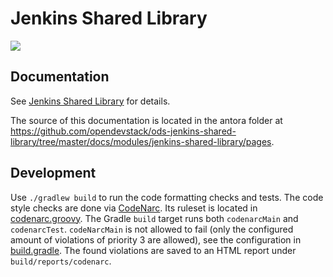 # Jenkins Shared Library

![](https://github.com/opendevstack/ods-jenkins-shared-library/workflows/ODS%20Library%20Build/badge.svg?branch=master)


## Documentation
See [Jenkins Shared Library](https://www.opendevstack.org/ods-documentation/) for details.
 
The source of this documentation is located in the antora folder at  https://github.com/opendevstack/ods-jenkins-shared-library/tree/master/docs/modules/jenkins-shared-library/pages.

## Development

Use `./gradlew build` to run the code formatting checks and tests. The code style checks are done via [CodeNarc](https://codenarc.github.io/CodeNarc/). Its ruleset is located in [codenarc.groovy](https://github.com/opendevstack/ods-jenkins-shared-library/blob/master/codenarc.groovy). The Gradle `build` target runs both `codenarcMain` and `codenarcTest`. `codeNarcMain` is not allowed to fail (only the configured amount of violations of priority 3 are allowed), see the configuration in [build.gradle](https://github.com/opendevstack/ods-jenkins-shared-library/blob/master/build.gradle). The found violations are saved to an HTML report under `build/reports/codenarc`.
